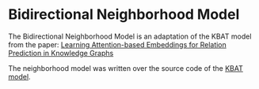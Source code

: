 # Bidirectional Neighborhood Model

The Bidirectional Neighborhood Model is an adaptation of the KBAT model from the paper: [Learning Attention-based Embeddings for Relation Prediction in Knowledge Graphs](https://arxiv.org/abs/1906.01195)

The neighborhood model was written over the source code of the [KBAT model](https://github.com/deepakn97/relationPrediction).
